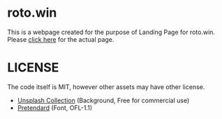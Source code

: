 # roto.win
This is a webpage created for the purpose of Landing Page for roto.win. Please [click here](https://roto.win/) for the actual page.

# LICENSE
The code itself is MIT, however other assets may have other license.
- [Unsplash Collection](https://unsplash.com/collections/MyR6VcnPrDE/roto.win-backgrounds) (Background, Free for commercial use)
- [Pretendard](https://github.com/orioncactus/pretendard) (Font, OFL-1.1)